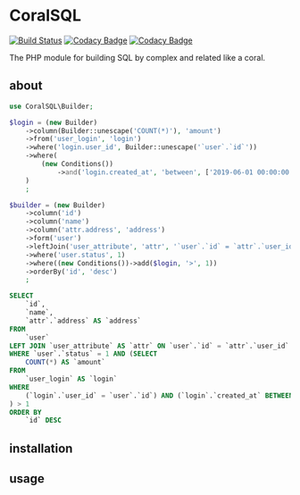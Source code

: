 # CoralSQL

[![Build Status](https://travis-ci.org/rymizuki/CoralSQL.svg?branch=master)](https://travis-ci.org/rymizuki/CoralSQL)
[![Codacy Badge](https://api.codacy.com/project/badge/Grade/203554ef8b6f450fbdd0c970f8e4199f)](https://www.codacy.com/app/ry-mizuki/CoralSQL?utm_source=github.com&amp;utm_medium=referral&amp;utm_content=rymizuki/CoralSQL&amp;utm_campaign=Badge_Grade)
[![Codacy Badge](https://api.codacy.com/project/badge/Coverage/203554ef8b6f450fbdd0c970f8e4199f)](https://www.codacy.com/app/ry-mizuki/CoralSQL?utm_source=github.com&utm_medium=referral&utm_content=rymizuki/CoralSQL&utm_campaign=Badge_Coverage)

The PHP module for building SQL by  complex and related like a coral.

## about

```php
use CoralSQL\Builder;

$login = (new Builder)
    ->column(Builder::unescape('COUNT(*)'), 'amount')
    ->from('user_login', 'login')
    ->where('login.user_id', Builder::unescape('`user`.`id`'))
    ->where(
        (new Conditions())
            ->and('login.created_at', 'between', ['2019-06-01 00:00:00', '2019-06-30 23:59:59'])
    )
    ;

$builder = (new Builder)
    ->column('id')
    ->column('name')
    ->column('attr.address', 'address')
    ->form('user')
    ->leftJoin('user_attribute', 'attr', '`user`.`id` = `attr`.`user_id`')
    ->where('user.status', 1)
    ->where((new Conditions())->add($login, '>', 1))
    ->orderBy('id', 'desc')
    ;
```

```sql
SELECT
    `id`,
    `name`,
    `attr`.`address` AS `address`
FROM
    `user`
LEFT JOIN `user_attribute` AS `attr` ON `user`.`id` = `attr`.`user_id`
WHERE `user`.`status` = 1 AND (SELECT
    COUNT(*) AS `amount`
FROM
    `user_login` AS `login`
WHERE
    (`login`.`user_id` = `user`.`id`) AND (`login`.`created_at` BETWEEN "2019-06-01 00:00:00" AND "2019-06-30 23:59:59")
) > 1
ORDER BY
    `id` DESC
```

## installation

## usage